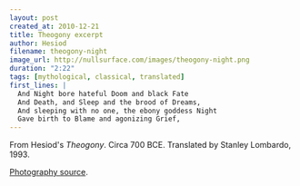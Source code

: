 ```yaml
---
layout: post
created_at: 2010-12-21
title: Theogony excerpt
author: Hesiod
filename: theogony-night
image_url: http://nullsurface.com/images/theogony-night.png
duration: "2:22"
tags: [mythological, classical, translated]
first_lines: |
  And Night bore hateful Doom and black Fate
  And Death, and Sleep and the brood of Dreams,
  And sleeping with no one, the ebony goddess Night
  Gave birth to Blame and agonizing Grief,
---
```


From Hesiod's _Theogony_.  Circa 700 BCE.  Translated by Stanley Lombardo, 1993.

[Photography source](http://www.flickr.com/photos/afsilva/1369236656/).
